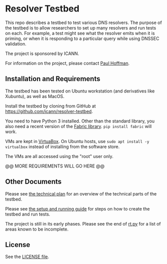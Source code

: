 # Resolver Testbed

This repo describes a testbed to test various DNS resolvers.
The purpose of the testbed is to allow researchers to set up many resolvers and run tests on each.
For example, a test might see what the resolver emits when it is priming, or when
it is responding to a particular query while using DNSSEC validation.

The project is sponsored by ICANN.

For information on the project, please contact [Paul Hoffman](mailto:paul.hoffman@icann.org).

## Installation and Requirements

The testbed has been tested on Ubuntu workstation (and derivatives like Xubuntu),
as well as MacOS.

Install the testbed by cloning from GitHub at <https://github.com/icann/resolver-testbed>.

You need to have Python 3 installed. Other than the standard library, you also need
a recent version of the [Fabric library](http://www.fabfile.org/). `pip install fabric` will work.

VMs are kept in [VirtuaBox](https://www.virtualbox.org/).
On Ubuntu hosts, use `sudo apt install -y virtualbox` instead of installing from the software store.

The VMs are all accessed using the "root" user only.

@@ MORE REQUIREMENTS WILL GO HERE @@

## Other Documents

Please see [the technical plan](technical-plan.md) for an overview of the technical parts of the testbed.

Please see [the setup and running guide](setup-and-running.md) for steps on how to create the testbed and run tests.

The project is still in its early phases. Please see the end of [rt.py](rt.py) for a list of areas known
to be incomplete.

## License

See the [LICENSE file](file:LICENSE).

